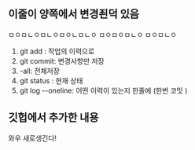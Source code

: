 ## 이줄이 양쪽에서 변경죈덕 있음 

ㅁㅇㅁㄴㅇㅁㄴㅇㅁㅇㄴㅁㄴㅇ
ㅁㅇㅁㅇㅁㄴㅇ
ㅁㅇㅁㄴㅇ

1. git add : 작업의 이력으로 
2. git commit: 변경사항만  저장 
3. -all: 전체저장 
4. git status : 현재 상태 
5. git log --oneline: 어떤 이력이 있는지 한줄에 (한번 코밋 )


## 깃헙에서 추가한 내용 

와우 새로생긴다!
